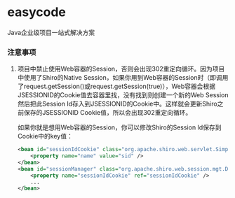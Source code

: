 # easycode
Java企业级项目一站式解决方案 

### 注意事项

1. 项目中禁止使用Web容器的Session，否则会出现302重定向循环。因为项目中使用了Shiro的Native Session，如果你用到Web容器的Session时（即调用了request.getSession()或request.getSession(true)），Web容器会根据JSESSIONID的Cookie值去容器里找，没有找到则创建一个新的Web Session然后把此Session Id存入到JSESSIONID的Cookie中。这样就会更新Shiro之前保存的JSESSIONID Cookie值，所以会出现302重定向循环。

	如果你就是想用Web容器的Session，你可以修改Shiro的Session Id保存到Cookie中的key值：

	```xml
	<bean id="sessionIdCookie" class="org.apache.shiro.web.servlet.SimpleCookie">
		<property name="name" value="sid" />
	</bean>
	<bean id="sessionManager" class="org.apache.shiro.web.session.mgt.DefaultWebSessionManager">
		<property name="sessionIdCookie" ref="sessionIdCookie" />
		...
	</bean>
	```
